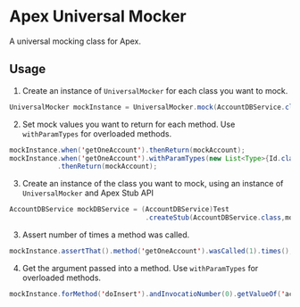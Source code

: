 # Apex Universal Mocker

A universal mocking class for Apex.

## Usage

1. Create an instance of `UniversalMocker` for each class you want to mock.

  ```java
  UniversalMocker mockInstance = UniversalMocker.mock(AccountDBService.class);
  ```
  
2. Set mock values you want to return for each method. Use `withParamTypes` for overloaded methods.

  ```java
  mockInstance.when('getOneAccount').thenReturn(mockAccount);
  mockInstance.when('getOneAccount').withParamTypes(new List<Type>{Id.class})
              .thenReturn(mockAccount);
  ```

3. Create an instance of the class you want to mock, using an instance of `UniversalMocker` and Apex Stub API

  ```java
  AccountDBService mockDBService = (AccountDBService)Test
                                    .createStub(AccountDBService.class,mockInstance);
  ```
  
3. Assert number of times a method was called.

  ```java
  mockInstance.assertThat().method('getOneAccount').wasCalled(1).times();
  ```

4. Get the argument passed into a method. Use `withParamTypes` for overloaded methods.

  ```java
  mockInstance.forMethod('doInsert').andInvocatioNumber(0).getValueOf('acct');
  ```

